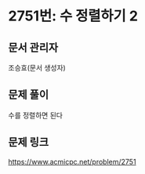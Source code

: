 # 2751번: 수 정렬하기 2
## 문서 관리자
조승효(문서 생성자)
## 문제 풀이
수를 정렬하면 된다
## 문제 링크
https://www.acmicpc.net/problem/2751